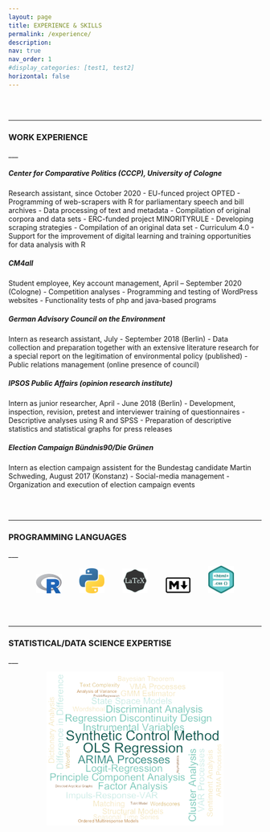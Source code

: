 ```yaml
---
layout: page
title: EXPERIENCE & SKILLS
permalink: /experience/
description: 
nav: true
nav_order: 1
#display_categories: [test1, test2]
horizontal: false
---
```





<!-- Empty line -->
<br/><br/>

___
<h3>WORK EXPERIENCE</h3>
___

<!-- Empty line -->
<br/>


<h5><b>Center for Comparative Politics (CCCP), University of Cologne</b></h5>
Research assistant, since October 2020
- EU-funced project OPTED
  - Programming of web-scrapers with R for parliamentary speech and bill archives
  - Data processing of text and metadata
  - Compilation of original corpora and data sets
- ERC-funded project MINORITYRULE
  - Developing scraping strategies
  - Compilation of an original data set
- Curriculum 4.0
  - Support for the improvement of digital learning and training opportunities for data analysis with R



<!-- Empty line -->
<br/>

<h5><b>CM4all</b></h5>
Student employee, Key account management, April – September 2020 (Cologne)
- Competition analyses
- Programming and testing of WordPress websites
- Functionality tests of php and java-based programs



<!-- Empty line -->
<br/>

<h5><b>German Advisory Council on the Environment</b></h5>
Intern as research assistant, July - September 2018 (Berlin)
- Data collection and preparation together with an extensive literature research for a special report on the legitimation of environmental policy (published)
- Public relations management (online presence of council)



<!-- Empty line -->
<br/>

<h5><b>IPSOS Public Affairs (opinion research institute)</b></h5>
Intern as junior researcher, April - June 2018 (Berlin)
- Development, inspection, revision, pretest and
interviewer training of questionnaires
- Descriptive analyses using R and SPSS
- Preparation of descriptive statistics and statistical graphs for press releases



<!-- Empty line -->
<br/>

<h5><b>Election Campaign Bündnis90/Die Grünen</b></h5>
Intern as election campaign assistent for the Bundestag candidate Martin Schweding, August 2017 (Konstanz)
- Social-media management
- Organization and execution of election campaign events




<!-- Empty line -->
<br/><br/>

___
<h3>PROGRAMMING LANGUAGES</h3>
___

<!-- Empty line -->
<br/>


<!-- Programming Language Images -->
<p align="center">
  <img alt="Light" src="/images/Rlogo.png" width="10%">
&nbsp; &nbsp; &nbsp; &nbsp;
  <img alt="Dark" src="/images/python_logo.png" width="10%">
&nbsp; &nbsp; &nbsp; &nbsp;
  <img alt="Dark" src="/images/latex_logo2.png" width="10%">
&nbsp; &nbsp; &nbsp; &nbsp;
  <img alt="Dark" src="/images/markdown_logo_removed_background.png" width="10%">
&nbsp; &nbsp; &nbsp; &nbsp;
  <img alt="Dark" src="/images/html_css.png" width="10%">
</p>





<!-- Empty line -->
<br/><br/>

___
<h3>STATISTICAL/DATA SCIENCE EXPERTISE</h3>
___

<!-- Empty line -->
<br/>

<p align="center">
  <img alt="Light" src="/images/Wordcloud3_removed_background.png" width="70%">
</p>

